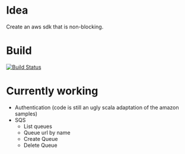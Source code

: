 # Idea

Create an aws sdk that is non-blocking.

# Build

[![Build Status](https://travis-ci.org/bomgar/reactive-aws.svg?branch=master)](https://travis-ci.org/bomgar/reactive-aws)

# Currently working
* Authentication (code is still an ugly scala adaptation of the amazon samples)
* SQS
  * List queues
  * Queue url by name
  * Create Queue
  * Delete Queue

